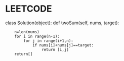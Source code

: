 # LEETCODE
class Solution(object):
    def twoSum(self, nums, target):

        n=len(nums)
        for i in range(n-1):
            for j in range(i+1,n):
                if nums[i]+nums[j]==target:
                    return [i,j]
        return[]

